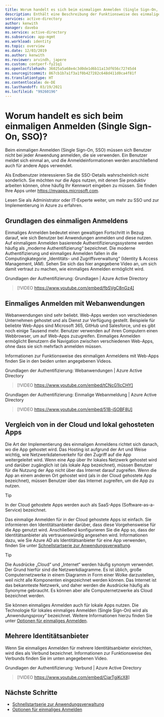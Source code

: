 ```yaml
---
title: Worum handelt es sich beim einmaligen Anmelden (Single Sign-On, SSO) von Azure?
description: Enthält eine Beschreibung der Funktionsweise des einmaligen Anmeldens (Single Sign-On, SSO) mit Azure Active Directory. Nutzen Sie SSO, damit sich die Benutzer nicht für jede Anwendung ein eigenes Kennwort merken müssen. Verwenden Sie SSO auch, um die Verwaltung Ihrer Konten zu vereinfachen.
services: active-directory
author: kenwith
manager: daveba
ms.service: active-directory
ms.subservice: app-mgmt
ms.workload: identity
ms.topic: overview
ms.date: 12/03/2019
ms.author: kenwith
ms.reviewer: arvindh, japere
ms.custom: contperf-fy21q1
ms.openlocfilehash: 36025a5a68e4c3d0de1d6b11a13df656c72745d4
ms.sourcegitcommit: 867cb1b7a1f3a1f0b427282c648d411d0ca4f81f
ms.translationtype: HT
ms.contentlocale: de-DE
ms.lasthandoff: 03/19/2021
ms.locfileid: "99260196"
---
```

# <a name="what-is-single-sign-on-sso"></a>Worum handelt es sich beim einmaligen Anmelden (Single Sign-On, SSO)?

Beim einmaligen Anmelden (Single Sign-On, SSO) müssen sich Benutzer nicht bei jeder Anwendung anmelden, die sie verwenden. Ein Benutzer meldet sich einmal an, und die Anmeldeinformationen werden anschließend auch für andere Apps verwendet.

Als Endbenutzer interessieren Sie die SSO-Details wahrscheinlich nicht sonderlich. Sie möchten nur die Apps nutzen, mit denen Sie produktiv arbeiten können, ohne häufig Ihr Kennwort eingeben zu müssen. Sie finden Ihre Apps unter https://myapps.microsoft.com.
 
Lesen Sie als Administrator oder IT-Experte weiter, um mehr zu SSO und zur Implementierung in Azure zu erfahren.

## <a name="single-sign-on-basics"></a>Grundlagen des einmaligen Anmeldens
Einmaliges Anmelden bedeutet einen gewaltigen Fortschritt in Bezug darauf, wie sich Benutzer bei Anwendungen anmelden und diese nutzen. Auf einmaligem Anmelden basierende Authentifizierungssysteme werden häufig als „moderne Authentifizierung“ bezeichnet. Die moderne Authentifizierung und einmaliges Anmelden fallen in die Computingkategorie „Identitäts- und Zugriffsverwaltung“ (Identity & Access Management, IAM). Sehen Sie sich das hier angegebene Video an, um sich damit vertraut zu machen, wie einmaliges Anmelden ermöglicht wird.

Grundlagen der Authentifizierung: Grundlagen | Azure Active Directory

> [!VIDEO https://www.youtube.com/embed/fbSVgC8nGz4]

## <a name="single-sign-on-with-web-applications"></a>Einmaliges Anmelden mit Webanwendungen
Webanwendungen sind sehr beliebt. Web-Apps werden von verschiedenen Unternehmen gehostet und als Dienst zur Verfügung gestellt. Beispiele für beliebte Web-Apps sind Microsoft 365, GitHub und Salesforce, und es gibt noch einige Tausend mehr. Benutzer verwenden auf ihren Computern einen Webbrowser, um auf Web-Apps zuzugreifen. Einmaliges Anmelden ermöglicht Benutzern die Navigation zwischen verschiedenen Web-Apps, ohne dass sie sich mehrfach anmelden müssen.

Informationen zur Funktionsweise des einmaligen Anmeldens mit Web-Apps finden Sie in den beiden unten angegebenen Videos.

Grundlagen der Authentifizierung: Webanwendungen | Azure Active Directory

> [!VIDEO https://www.youtube.com/embed/tCNcG1lcCHY]

Grundlagen der Authentifizierung: Einmalige Webanmeldung | Azure Active Directory

> [!VIDEO https://www.youtube.com/embed/51B-jSOBF8U]

## <a name="cloud-versus-on-premises-hosted-apps"></a>Vergleich von in der Cloud und lokal gehosteten Apps
Die Art der Implementierung des einmaligen Anmeldens richtet sich danach, wo die App gehostet wird. Das Hosting ist aufgrund der Art und Weise wichtig, wie Netzwerkdatenverkehr für den Zugriff auf die App weitergeleitet wird. Wenn eine App über Ihr lokales Netzwerk gehostet wird und darüber zugänglich ist (als lokale App bezeichnet), müssen Benutzer für die Nutzung der App nicht über das Internet darauf zugreifen. Wenn die App an einem anderen Ort gehostet wird (als in der Cloud gehostete App bezeichnet), müssen Benutzer über das Internet zugreifen, um die App zu nutzen.

> [!TIP]
> In der Cloud gehostete Apps werden auch als SaaS-Apps (Software-as-a-Service) bezeichnet. 

Das einmalige Anmelden für in der Cloud gehostete Apps ist einfach. Sie informieren den Identitätsanbieter darüber, dass diese Vorgehensweise für die App genutzt wird. Anschließend konfigurieren Sie die App so, dass der Identitätsanbieter als vertrauenswürdig angesehen wird. Informationen dazu, wie Sie Azure AD als Identitätsanbieter für eine App verwenden, finden Sie unter [Schnellstartserie zur Anwendungsverwaltung](add-application-portal.md).

> [!TIP]
> Die Ausdrücke „Cloud“ und „Internet“ werden häufig synonym verwendet. Der Grund hierfür sind die Netzwerkdiagramme. Es ist üblich, große Computernetzwerke in einem Diagramm in Form einer Wolke darzustellen, weil nicht alle Komponenten eingezeichnet werden können. Das Internet ist das bekannteste Netzwerk, und daher werden die Ausdrücke häufig als Synonyme gebraucht. Es können aber alle Computernetzwerke als Cloud bezeichnet werden.

Sie können einmaliges Anmelden auch für lokale Apps nutzen. Die Technologie für lokales einmaliges Anmelden (Single Sign-On) wird als „Anwendungsproxy“ bezeichnet. Weitere Informationen hierzu finden Sie unter [Optionen für einmaliges Anmelden](sso-options.md).

## <a name="multiple-identity-providers"></a>Mehrere Identitätsanbieter
Wenn Sie einmaliges Anmelden für mehrere Identitätsanbieter einrichten, wird dies als Verbund bezeichnet. Informationen zur Funktionsweise des Verbunds finden Sie im unten angegebenen Video.

Grundlagen der Authentifizierung: Verbund | Azure Active Directory

> [!VIDEO https://www.youtube.com/embed/CjarTgjKcX8]


## <a name="next-steps"></a>Nächste Schritte
* [Schnellstartserie zur Anwendungsverwaltung](view-applications-portal.md)
* [Optionen für einmaliges Anmelden](sso-options.md)
